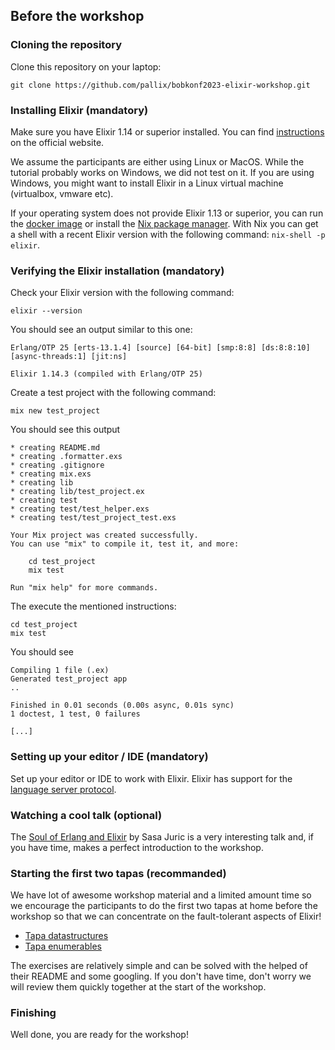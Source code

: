## Before the workshop

### Cloning the repository

Clone this repository on your laptop:

```
git clone https://github.com/pallix/bobkonf2023-elixir-workshop.git
```

### Installing Elixir (mandatory)

Make sure you have Elixir 1.14 or superior installed. You can find
[instructions](https://elixir-lang.org/install.html#distributions) on the
official website.

We assume the participants are either using Linux or MacOS. While the tutorial
probably works on Windows, we did not test on it. If you are using Windows, you might
want to install Elixir in a Linux virtual machine (virtualbox, vmware etc).

If your operating system does not provide Elixir 1.13 or superior, you can run
the [docker image](https://elixir-lang.org/install.html#docker) or install the
[Nix package manager](https://elixir-lang.org/install.html#docker). With Nix you
can get a shell with a recent Elixir version with the following command:
`nix-shell -p elixir`.

### Verifying the Elixir installation (mandatory)

Check your Elixir version with the following command:

```
elixir --version
```

You should see an output similar to this one:

```
Erlang/OTP 25 [erts-13.1.4] [source] [64-bit] [smp:8:8] [ds:8:8:10] [async-threads:1] [jit:ns]

Elixir 1.14.3 (compiled with Erlang/OTP 25)
```

Create a test project with the following command:

```
mix new test_project
```

You should see this output

```
* creating README.md
* creating .formatter.exs
* creating .gitignore
* creating mix.exs
* creating lib
* creating lib/test_project.ex
* creating test
* creating test/test_helper.exs
* creating test/test_project_test.exs

Your Mix project was created successfully.
You can use "mix" to compile it, test it, and more:

    cd test_project
    mix test

Run "mix help" for more commands.
```

The execute the mentioned instructions:

```
cd test_project
mix test
```

You should see

```
Compiling 1 file (.ex)
Generated test_project app
..

Finished in 0.01 seconds (0.00s async, 0.01s sync)
1 doctest, 1 test, 0 failures

[...]
```

### Setting up your editor / IDE (mandatory)

Set up your editor or IDE to work with Elixir.
Elixir has support for the [language server protocol](https://en.wikipedia.org/wiki/Language_Server_Protocol).

### Watching a cool talk (optional)

The [Soul of Erlang and Elixir](https://www.youtube.com/watch?v=JvBT4XBdoUE) by
Sasa Juric is a very interesting talk and, if you have time, makes a perfect
introduction to the workshop.

### Starting the first two tapas (recommanded)

We have lot of awesome workshop material and a limited amount time so we encourage
the participants to do the first two tapas at home before the workshop so that we
can concentrate on the fault-tolerant aspects of Elixir!

- [Tapa datastructures](./tapa_datastructures/README.md)
- [Tapa enumerables](./tapa_enumerables/README.md)

The exercises are relatively simple and can be solved with the helped of their
README and some googling. If you don't have time, don't worry we will review
them quickly together at the start of the workshop.

### Finishing

Well done, you are ready for the workshop!
